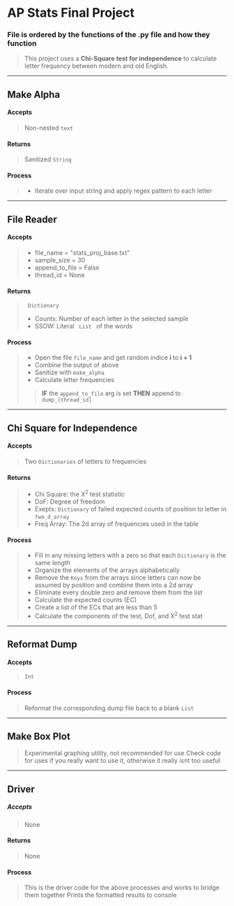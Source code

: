 # AP Stats Final Project
### File is ordered by the functions of the .py file and how they function
> This project uses a __Chi-Square test for independence__ to calculate letter frequency between modern and old English.

---

## Make Alpha
#### Accepts
>Non-nested <code>text</code>
#### Returns
>Sanitized <code>String</code>
#### Process
> - Iterate over input string and apply regex pattern to each letter

---

## File Reader
#### Accepts
> - file_name = "stats_proj_base.txt"
> - sample_size = 30
> - append_to_file = False
> - thread_id = None
#### Returns 
> <code> Dictionary </code>
> - Counts: Number of each letter in the selected sample
> - SSOW: Literal <code> List </code> of the words
#### Process
> - Open the file <code>file_name</code> and get random indice __i__ to __i + 1__
> - Combine the output of above
> - Sanitize with <code>make_alpha</code> 
> - Calculate letter frequencies
> > __IF__ the <code>append_to_file</code> arg is set
> > __THEN__ append to <code>dump_[thread_id]</code>

---

## Chi Square for Independence
#### Accepts
> Two <code>Dictionaries</code> of letters to frequencies
#### Returns
> - Chi Square: the X<sup>2</sup> test statistic
> - DoF: Degree of freedom
> - Exepts: <code>Dictionary</code> of failed expected counts of position to letter in <code>two_d_array</code>
> - Freq Array: The 2d array of frequencies used in the table
#### Process
> - Fill in any missing letters with a zero so that each <code>Dictionary</code> is the same length
> - Organize the elements of the arrays alphabetically
> - Remove the <code>Keys</code> from the arrays since letters can now be assumed by position and combine them into a 2d array
> - Eliminate every double zero and remove them from the list
> - Calculate the expected counts (EC)
> - Create a list of the ECs that are less than 5
> - Calculate the components of the test, Dof, and X<sup>2</sup> test stat

---

## Reformat Dump
#### Accepts
> <code>Int</code>
#### Process
> Reformat the corresponding dump file back to a blank <code>List</code>

---

## Make Box Plot
> Experimental graphing utility, not recommended for use
> Check code for uses if you really want to use it, otherwise
> it really isnt too useful

---

## Driver
##### Accepts
> None
#### Returns
> None
#### Process
> This is the driver code for the above processes and works to bridge them together
> Prints the formatted results to console 
